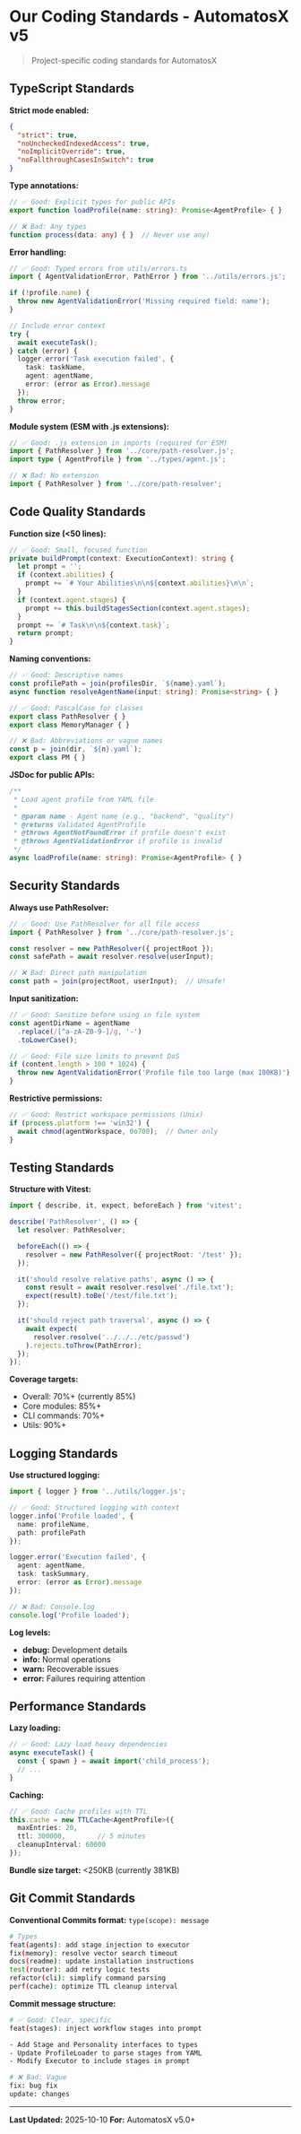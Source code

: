 # Our Coding Standards - AutomatosX v5

> Project-specific coding standards for AutomatosX

## TypeScript Standards

**Strict mode enabled:**

```json
{
  "strict": true,
  "noUncheckedIndexedAccess": true,
  "noImplicitOverride": true,
  "noFallthroughCasesInSwitch": true
}
```

**Type annotations:**

```typescript
// ✅ Good: Explicit types for public APIs
export function loadProfile(name: string): Promise<AgentProfile> { }

// ❌ Bad: Any types
function process(data: any) { }  // Never use any!
```

**Error handling:**

```typescript
// ✅ Good: Typed errors from utils/errors.ts
import { AgentValidationError, PathError } from '../utils/errors.js';

if (!profile.name) {
  throw new AgentValidationError('Missing required field: name');
}

// Include error context
try {
  await executeTask();
} catch (error) {
  logger.error('Task execution failed', {
    task: taskName,
    agent: agentName,
    error: (error as Error).message
  });
  throw error;
}
```

**Module system (ESM with .js extensions):**

```typescript
// ✅ Good: .js extension in imports (required for ESM)
import { PathResolver } from '../core/path-resolver.js';
import type { AgentProfile } from '../types/agent.js';

// ❌ Bad: No extension
import { PathResolver } from '../core/path-resolver';
```

## Code Quality Standards

**Function size (<50 lines):**

```typescript
// ✅ Good: Small, focused function
private buildPrompt(context: ExecutionContext): string {
  let prompt = '';
  if (context.abilities) {
    prompt += `# Your Abilities\n\n${context.abilities}\n\n`;
  }
  if (context.agent.stages) {
    prompt += this.buildStagesSection(context.agent.stages);
  }
  prompt += `# Task\n\n${context.task}`;
  return prompt;
}
```

**Naming conventions:**

```typescript
// ✅ Good: Descriptive names
const profilePath = join(profilesDir, `${name}.yaml`);
async function resolveAgentName(input: string): Promise<string> { }

// ✅ Good: PascalCase for classes
export class PathResolver { }
export class MemoryManager { }

// ❌ Bad: Abbreviations or vague names
const p = join(dir, `${n}.yaml`);
export class PM { }
```

**JSDoc for public APIs:**

```typescript
/**
 * Load agent profile from YAML file
 *
 * @param name - Agent name (e.g., "backend", "quality")
 * @returns Validated AgentProfile
 * @throws AgentNotFoundError if profile doesn't exist
 * @throws AgentValidationError if profile is invalid
 */
async loadProfile(name: string): Promise<AgentProfile> { }
```

## Security Standards

**Always use PathResolver:**

```typescript
// ✅ Good: Use PathResolver for all file access
import { PathResolver } from '../core/path-resolver.js';

const resolver = new PathResolver({ projectRoot });
const safePath = await resolver.resolve(userInput);

// ❌ Bad: Direct path manipulation
const path = join(projectRoot, userInput);  // Unsafe!
```

**Input sanitization:**

```typescript
// ✅ Good: Sanitize before using in file system
const agentDirName = agentName
  .replace(/[^a-zA-Z0-9-]/g, '-')
  .toLowerCase();

// ✅ Good: File size limits to prevent DoS
if (content.length > 100 * 1024) {
  throw new AgentValidationError('Profile file too large (max 100KB)');
}
```

**Restrictive permissions:**

```typescript
// ✅ Good: Restrict workspace permissions (Unix)
if (process.platform !== 'win32') {
  await chmod(agentWorkspace, 0o700);  // Owner only
}
```

## Testing Standards

**Structure with Vitest:**

```typescript
import { describe, it, expect, beforeEach } from 'vitest';

describe('PathResolver', () => {
  let resolver: PathResolver;

  beforeEach(() => {
    resolver = new PathResolver({ projectRoot: '/test' });
  });

  it('should resolve relative paths', async () => {
    const result = await resolver.resolve('./file.txt');
    expect(result).toBe('/test/file.txt');
  });

  it('should reject path traversal', async () => {
    await expect(
      resolver.resolve('../../../etc/passwd')
    ).rejects.toThrow(PathError);
  });
});
```

**Coverage targets:**

- Overall: 70%+ (currently 85%)
- Core modules: 85%+
- CLI commands: 70%+
- Utils: 90%+

## Logging Standards

**Use structured logging:**

```typescript
import { logger } from '../utils/logger.js';

// ✅ Good: Structured logging with context
logger.info('Profile loaded', {
  name: profileName,
  path: profilePath
});

logger.error('Execution failed', {
  agent: agentName,
  task: taskSummary,
  error: (error as Error).message
});

// ❌ Bad: Console.log
console.log('Profile loaded');
```

**Log levels:**

- **debug:** Development details
- **info:** Normal operations
- **warn:** Recoverable issues
- **error:** Failures requiring attention

## Performance Standards

**Lazy loading:**

```typescript
// ✅ Good: Lazy load heavy dependencies
async executeTask() {
  const { spawn } = await import('child_process');
  // ...
}
```

**Caching:**

```typescript
// ✅ Good: Cache profiles with TTL
this.cache = new TTLCache<AgentProfile>({
  maxEntries: 20,
  ttl: 300000,        // 5 minutes
  cleanupInterval: 60000
});
```

**Bundle size target:** <250KB (currently 381KB)

## Git Commit Standards

**Conventional Commits format:** `type(scope): message`

```bash
# Types
feat(agents): add stage injection to executor
fix(memory): resolve vector search timeout
docs(readme): update installation instructions
test(router): add retry logic tests
refactor(cli): simplify command parsing
perf(cache): optimize TTL cleanup interval
```

**Commit message structure:**

```bash
# ✅ Good: Clear, specific
feat(stages): inject workflow stages into prompt

- Add Stage and Personality interfaces to types
- Update ProfileLoader to parse stages from YAML
- Modify Executor to include stages in prompt

# ❌ Bad: Vague
fix: bug fix
update: changes
```

---

**Last Updated:** 2025-10-10
**For:** AutomatosX v5.0+
